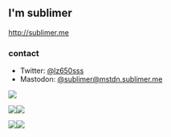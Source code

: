 ## I'm sublimer

http://sublimer.me

### contact

- Twitter: [@lz650sss](https://twitter.com/lz650sss)
- Mastodon: [@sublimer@mstdn.sublimer.me](https://mstdn.sublimer.me/@sublimer)

![](http://github-profile-summary-cards.vercel.app/api/cards/profile-details?username=kadoshita&theme=default)

![](http://github-profile-summary-cards.vercel.app/api/cards/repos-per-language?username=kadoshita&theme=default)![](http://github-profile-summary-cards.vercel.app/api/cards/most-commit-language?username=kadoshita&theme=default)

![](http://github-profile-summary-cards.vercel.app/api/cards/stats?username=kadoshita&theme=default)![](http://github-profile-summary-cards.vercel.app/api/cards/productive-time?username=kadoshita&theme=default&utcOffset=9)
